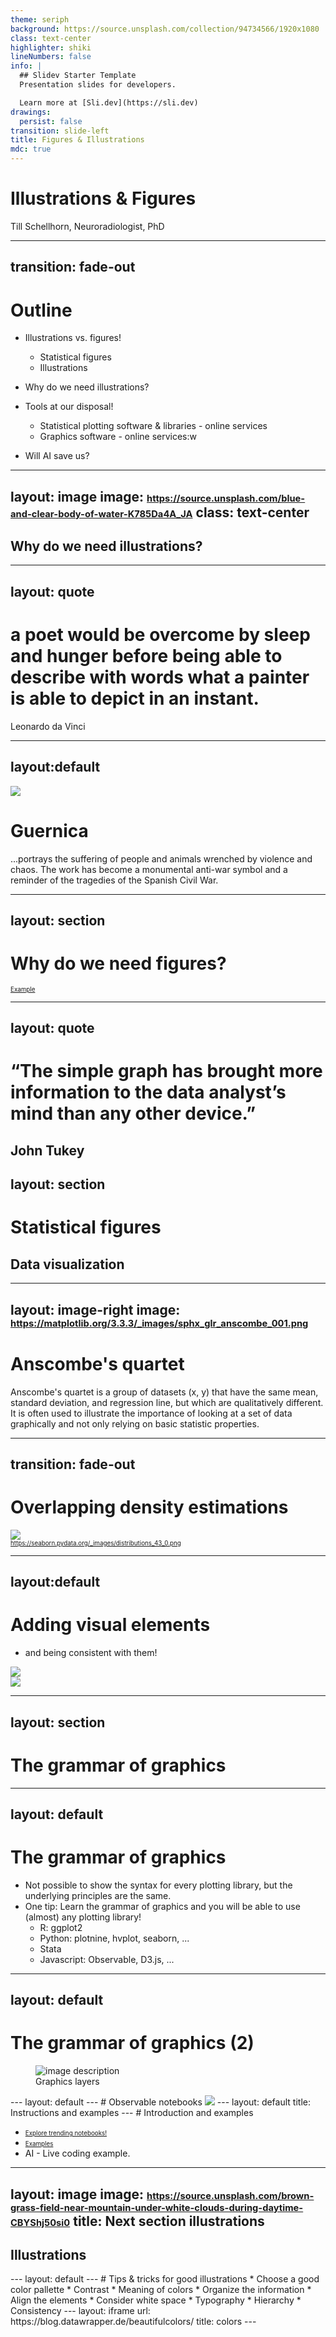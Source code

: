 ```yaml
---
theme: seriph 
background: https://source.unsplash.com/collection/94734566/1920x1080
class: text-center
highlighter: shiki
lineNumbers: false
info: |
  ## Slidev Starter Template
  Presentation slides for developers.

  Learn more at [Sli.dev](https://sli.dev)
drawings:
  persist: false
transition: slide-left
title: Figures & Illustrations
mdc: true
---
```

# Illustrations & Figures

Till Schellhorn, Neuroradiologist, PhD
<!-- First slide -->
---
transition: fade-out
---
# Outline

- <icon-park-stock-market/> Illustrations vs. figures!
  * <logos-matplotlib-icon /> Statistical figures
  * <twemoji-palm-tree /> Illustrations 
- <fluent-emoji-thinking-face /> Why do we need illustrations?
- <noto-hammer-and-wrench /> Tools at our disposal!
  * <mdi-chart-timeline-variant-shimmer /> Statistical plotting software & libraries - online services
  * <logos-adobe-illustrator /> <logos-adobe-photoshop /> Graphics software - online services:w

- <twemoji-robot/> Will AI save us?

<!-- Second slide -->
---
layout: image
image: https://source.unsplash.com/blue-and-clear-body-of-water-K785Da4A_JA 
class: text-center
---

<div class="flex justify-center">
<h2> Why do we need illustrations?</h2>
</div>

---
layout: quote
---

# a poet would be overcome by sleep and hunger before being able to describe with words what a painter is able to depict in an instant. 
Leonardo da Vinci

---
layout:default
---
<img src="/guernica.jpg">

# Guernica
...portrays the suffering of people and animals wrenched by violence and chaos. The work has become a monumental anti-war symbol and a reminder of the tragedies of the Spanish Civil War.

---
layout: section 
---
# Why do we need figures?
[Example](https://observablehq.com/@observablehq/plot-wealth-health-nations)

---
layout: quote
---

# “The simple graph has brought more information to the data analyst’s mind than any other device.” 

John Tukey
---
layout: section
---
# Statistical figures 
## Data visualization

---
layout: image-right
image: https://matplotlib.org/3.3.3/_images/sphx_glr_anscombe_001.png
---
# Anscombe's quartet

Anscombe's quartet is a group of datasets (x, y) that have the same mean, standard deviation, and regression line, but which are qualitatively different.
It is often used to illustrate the importance of looking at a set of data graphically and not only relying on basic statistic properties.

<AutoFitText :max="10" :min="2" modelValue="Source: https://matplotlib.org/3.3.3/gallery/specialty_plots/anscombe.html" />

---
transition: fade-out
---
<style>
  a {
    font-size: .7em;
  }
</style>
# Overlapping density estimations

<div class="flex justify-center">
<img src="https://seaborn.pydata.org/_images/distributions_43_0.png"  />
</div>

<div class="absolute bottom-5 text-gray-700 text-xs">
<a href="https://seaborn.pydata.org/_images/distributions_43_0.png">https://seaborn.pydata.org/_images/distributions_43_0.png</a>
</div>

---
layout:default
---
# Adding visual elements 
* and being consistent with them!
<div grid="~ cols-2 gap-4">

<div>
<img src="/dist_color.png" /> 
</div>

<div>
<img src="/penguins.png" /> 
</div>

</div>



---
layout: section
---
# The grammar of graphics
---
layout: default 
---
# The grammar of graphics

* Not possible to show the syntax for every plotting library, but the underlying principles are the same.
* One tip: Learn the grammar of graphics and you will be able to use (almost) any plotting library!
  * R: ggplot2
  * Python: plotnine, hvplot, seaborn, ...
  * Stata
  * Javascript: Observable, D3.js, ...

---
layout: default
---
# The grammar of graphics (2)

<div class="flex justify-center">
<figure class="max-w-lg">
  <img class="h-auto max-w-full rounded-lg" src="/grammer_of_graphics.png" alt="image description">
  <figcaption class="mt-2 text-sm text-center text-gray-500 dark:text-gray-400">Graphics layers</figcaption>
</figure>
</div>
---
layout: default
---
# Observable notebooks

<img src="/observable.png" />
---
layout: default
title: Instructions and examples
---
# Introduction and examples

* <a href="https://observablehq.com/explore">Explore trending notebooks!</a>
* <a href="https://observablehq.com/d/7105d550682e6500">Examples</a>
* AI - Live coding example.
---
layout: image 
image: https://source.unsplash.com/brown-grass-field-near-mountain-under-white-clouds-during-daytime-CBYShj50si0
title: Next section illustrations
---
<div class="flex justify-center">
<h2> Illustrations </h2>
</div>
---
layout: default
---
# Tips & tricks for good illustrations
* Choose a good color pallette
* Contrast
* Meaning of colors
* Organize the information
* Align the elements
* Consider white space
* Typography
* Hierarchy
* Consistency
---
layout: iframe
url: https://blog.datawrapper.de/beautifulcolors/
title: colors
---

